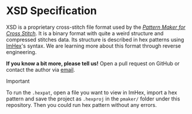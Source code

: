# XSD Specification

XSD is a proprietary cross-stitch file format used by the _[Pattern Maker for Cross Stitch](https://web.archive.org/web/20191127080612/http://hobbyware.com)_.
It is a binary format with quite a weird structure and compressed stitches data.
Its structure is described in hex patterns using [ImHex](https://github.com/WerWolv/ImHex)'s syntax.
We are learning more about this format through reverse engineering.

**If you know a bit more, please tell us!**
Open a pull request on GitHub or contact the author via [email](mailto:nazarantoniuk18@gmail.com).

> [!IMPORTANT]
> To run the `.hexpat`, open a file you want to view in ImHex, import a hex pattern and save the project as `.hexproj` in the `pmaker/` folder under this repository.
> Then you could run hex pattern without any errors.
